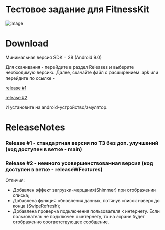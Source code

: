 # Тестовое задание для FitnessKit

![image](https://github.com/zelspeno/fitnessKit_testApp/assets/75141607/612b9424-1b89-4386-8c16-6b1b7f4c3fb4)

# Download

Минимальная версия SDK = 28 (Android 9.0)

Для скачивания - перейдите в раздел Releases и выберите необходимую версию. Далее, скачайте файл с расширением .apk или перейдите по ссылке - 

[release #1](https://github.com/zelspeno/fitnessKit_testApp/releases/download/v1.0/fitnessKit.apk)

[release #2](https://github.com/zelspeno/fitnessKit_testApp/releases/download/v2.0/fitnessApp2.apk)

И установите на android-устройство/эмулятор.

# ReleaseNotes

### Release #1 - стандартная версия по ТЗ без доп. улучшений (код доступен в ветке - main)

### Release #2 - немного усовершенствованная версия (код доступен в ветке - releaseWFeatures)
Отличия:
- Добавлен эффект загрузки-мерцания(Shimmer) при отображении списка;
- Добавлена функция обновления данных, потянув список наверх до конца (SwipeRefresh);
- Добавлена проверка подключения пользователя к интернету. Если пользователь не подключен к интернету, то на экране будет отображенно соответствующее сообщение.


